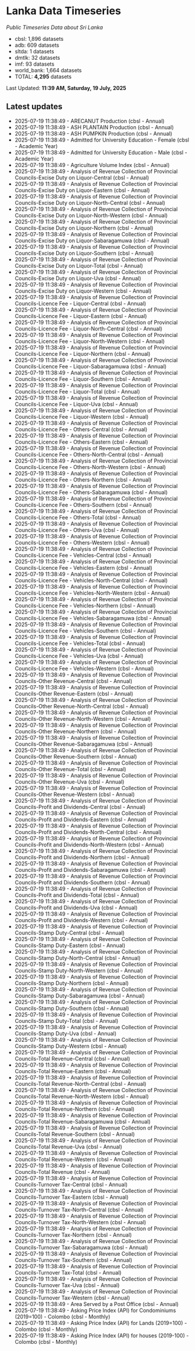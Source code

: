 # Lanka Data Timeseries
*Public Timeseries Data about Sri Lanka*

* cbsl: 1,896 datasets
* adb: 609 datasets
* sltda: 1 datasets
* dmtlk: 32 datasets
* imf: 93 datasets
* world_bank: 1,664 datasets
* TOTAL: **4,295** datasets

Last Updated: **11:39 AM, Saturday, 19 July, 2025**

## Latest updates

* 2025-07-19 11:38:49 - ARECANUT Production (cbsl - Annual)
* 2025-07-19 11:38:49 - ASH PLANTAIN Production (cbsl - Annual)
* 2025-07-19 11:38:49 - ASH PUMPKIN Production (cbsl - Annual)
* 2025-07-19 11:38:49 - Admitted for University Education - Female (cbsl - Academic Year)
* 2025-07-19 11:38:49 - Admitted for University Education - Male (cbsl - Academic Year)
* 2025-07-19 11:38:49 - Agriculture Volume Index (cbsl - Annual)
* 2025-07-19 11:38:49 - Analysis of Revenue Collection of Provincial Councils-Excise Duty on Liquor-Central (cbsl - Annual)
* 2025-07-19 11:38:49 - Analysis of Revenue Collection of Provincial Councils-Excise Duty on Liquor-Eastern (cbsl - Annual)
* 2025-07-19 11:38:49 - Analysis of Revenue Collection of Provincial Councils-Excise Duty on Liquor-North-Central (cbsl - Annual)
* 2025-07-19 11:38:49 - Analysis of Revenue Collection of Provincial Councils-Excise Duty on Liquor-North-Western (cbsl - Annual)
* 2025-07-19 11:38:49 - Analysis of Revenue Collection of Provincial Councils-Excise Duty on Liquor-Northern (cbsl - Annual)
* 2025-07-19 11:38:49 - Analysis of Revenue Collection of Provincial Councils-Excise Duty on Liquor-Sabaragamuwa (cbsl - Annual)
* 2025-07-19 11:38:49 - Analysis of Revenue Collection of Provincial Councils-Excise Duty on Liquor-Southern (cbsl - Annual)
* 2025-07-19 11:38:49 - Analysis of Revenue Collection of Provincial Councils-Excise Duty on Liquor-Total (cbsl - Annual)
* 2025-07-19 11:38:49 - Analysis of Revenue Collection of Provincial Councils-Excise Duty on Liquor-Uva (cbsl - Annual)
* 2025-07-19 11:38:49 - Analysis of Revenue Collection of Provincial Councils-Excise Duty on Liquor-Western (cbsl - Annual)
* 2025-07-19 11:38:49 - Analysis of Revenue Collection of Provincial Councils-Licence Fee - Liquor-Central (cbsl - Annual)
* 2025-07-19 11:38:49 - Analysis of Revenue Collection of Provincial Councils-Licence Fee - Liquor-Eastern (cbsl - Annual)
* 2025-07-19 11:38:49 - Analysis of Revenue Collection of Provincial Councils-Licence Fee - Liquor-North-Central (cbsl - Annual)
* 2025-07-19 11:38:49 - Analysis of Revenue Collection of Provincial Councils-Licence Fee - Liquor-North-Western (cbsl - Annual)
* 2025-07-19 11:38:49 - Analysis of Revenue Collection of Provincial Councils-Licence Fee - Liquor-Northern (cbsl - Annual)
* 2025-07-19 11:38:49 - Analysis of Revenue Collection of Provincial Councils-Licence Fee - Liquor-Sabaragamuwa (cbsl - Annual)
* 2025-07-19 11:38:49 - Analysis of Revenue Collection of Provincial Councils-Licence Fee - Liquor-Southern (cbsl - Annual)
* 2025-07-19 11:38:49 - Analysis of Revenue Collection of Provincial Councils-Licence Fee - Liquor-Total (cbsl - Annual)
* 2025-07-19 11:38:49 - Analysis of Revenue Collection of Provincial Councils-Licence Fee - Liquor-Uva (cbsl - Annual)
* 2025-07-19 11:38:49 - Analysis of Revenue Collection of Provincial Councils-Licence Fee - Liquor-Western (cbsl - Annual)
* 2025-07-19 11:38:49 - Analysis of Revenue Collection of Provincial Councils-Licence Fee - Others-Central (cbsl - Annual)
* 2025-07-19 11:38:49 - Analysis of Revenue Collection of Provincial Councils-Licence Fee - Others-Eastern (cbsl - Annual)
* 2025-07-19 11:38:49 - Analysis of Revenue Collection of Provincial Councils-Licence Fee - Others-North-Central (cbsl - Annual)
* 2025-07-19 11:38:49 - Analysis of Revenue Collection of Provincial Councils-Licence Fee - Others-North-Western (cbsl - Annual)
* 2025-07-19 11:38:49 - Analysis of Revenue Collection of Provincial Councils-Licence Fee - Others-Northern (cbsl - Annual)
* 2025-07-19 11:38:49 - Analysis of Revenue Collection of Provincial Councils-Licence Fee - Others-Sabaragamuwa (cbsl - Annual)
* 2025-07-19 11:38:49 - Analysis of Revenue Collection of Provincial Councils-Licence Fee - Others-Southern (cbsl - Annual)
* 2025-07-19 11:38:49 - Analysis of Revenue Collection of Provincial Councils-Licence Fee - Others-Total (cbsl - Annual)
* 2025-07-19 11:38:49 - Analysis of Revenue Collection of Provincial Councils-Licence Fee - Others-Uva (cbsl - Annual)
* 2025-07-19 11:38:49 - Analysis of Revenue Collection of Provincial Councils-Licence Fee - Others-Western (cbsl - Annual)
* 2025-07-19 11:38:49 - Analysis of Revenue Collection of Provincial Councils-Licence Fee - Vehicles-Central (cbsl - Annual)
* 2025-07-19 11:38:49 - Analysis of Revenue Collection of Provincial Councils-Licence Fee - Vehicles-Eastern (cbsl - Annual)
* 2025-07-19 11:38:49 - Analysis of Revenue Collection of Provincial Councils-Licence Fee - Vehicles-North-Central (cbsl - Annual)
* 2025-07-19 11:38:49 - Analysis of Revenue Collection of Provincial Councils-Licence Fee - Vehicles-North-Western (cbsl - Annual)
* 2025-07-19 11:38:49 - Analysis of Revenue Collection of Provincial Councils-Licence Fee - Vehicles-Northern (cbsl - Annual)
* 2025-07-19 11:38:49 - Analysis of Revenue Collection of Provincial Councils-Licence Fee - Vehicles-Sabaragamuwa (cbsl - Annual)
* 2025-07-19 11:38:49 - Analysis of Revenue Collection of Provincial Councils-Licence Fee - Vehicles-Southern (cbsl - Annual)
* 2025-07-19 11:38:49 - Analysis of Revenue Collection of Provincial Councils-Licence Fee - Vehicles-Total (cbsl - Annual)
* 2025-07-19 11:38:49 - Analysis of Revenue Collection of Provincial Councils-Licence Fee - Vehicles-Uva (cbsl - Annual)
* 2025-07-19 11:38:49 - Analysis of Revenue Collection of Provincial Councils-Licence Fee - Vehicles-Western (cbsl - Annual)
* 2025-07-19 11:38:49 - Analysis of Revenue Collection of Provincial Councils-Other Revenue-Central (cbsl - Annual)
* 2025-07-19 11:38:49 - Analysis of Revenue Collection of Provincial Councils-Other Revenue-Eastern (cbsl - Annual)
* 2025-07-19 11:38:49 - Analysis of Revenue Collection of Provincial Councils-Other Revenue-North-Central (cbsl - Annual)
* 2025-07-19 11:38:49 - Analysis of Revenue Collection of Provincial Councils-Other Revenue-North-Western (cbsl - Annual)
* 2025-07-19 11:38:49 - Analysis of Revenue Collection of Provincial Councils-Other Revenue-Northern (cbsl - Annual)
* 2025-07-19 11:38:49 - Analysis of Revenue Collection of Provincial Councils-Other Revenue-Sabaragamuwa (cbsl - Annual)
* 2025-07-19 11:38:49 - Analysis of Revenue Collection of Provincial Councils-Other Revenue-Southern (cbsl - Annual)
* 2025-07-19 11:38:49 - Analysis of Revenue Collection of Provincial Councils-Other Revenue-Total (cbsl - Annual)
* 2025-07-19 11:38:49 - Analysis of Revenue Collection of Provincial Councils-Other Revenue-Uva (cbsl - Annual)
* 2025-07-19 11:38:49 - Analysis of Revenue Collection of Provincial Councils-Other Revenue-Western (cbsl - Annual)
* 2025-07-19 11:38:49 - Analysis of Revenue Collection of Provincial Councils-Profit and Dividends-Central (cbsl - Annual)
* 2025-07-19 11:38:49 - Analysis of Revenue Collection of Provincial Councils-Profit and Dividends-Eastern (cbsl - Annual)
* 2025-07-19 11:38:49 - Analysis of Revenue Collection of Provincial Councils-Profit and Dividends-North-Central (cbsl - Annual)
* 2025-07-19 11:38:49 - Analysis of Revenue Collection of Provincial Councils-Profit and Dividends-North-Western (cbsl - Annual)
* 2025-07-19 11:38:49 - Analysis of Revenue Collection of Provincial Councils-Profit and Dividends-Northern (cbsl - Annual)
* 2025-07-19 11:38:49 - Analysis of Revenue Collection of Provincial Councils-Profit and Dividends-Sabaragamuwa (cbsl - Annual)
* 2025-07-19 11:38:49 - Analysis of Revenue Collection of Provincial Councils-Profit and Dividends-Southern (cbsl - Annual)
* 2025-07-19 11:38:49 - Analysis of Revenue Collection of Provincial Councils-Profit and Dividends-Total (cbsl - Annual)
* 2025-07-19 11:38:49 - Analysis of Revenue Collection of Provincial Councils-Profit and Dividends-Uva (cbsl - Annual)
* 2025-07-19 11:38:49 - Analysis of Revenue Collection of Provincial Councils-Profit and Dividends-Western (cbsl - Annual)
* 2025-07-19 11:38:49 - Analysis of Revenue Collection of Provincial Councils-Stamp Duty-Central (cbsl - Annual)
* 2025-07-19 11:38:49 - Analysis of Revenue Collection of Provincial Councils-Stamp Duty-Eastern (cbsl - Annual)
* 2025-07-19 11:38:49 - Analysis of Revenue Collection of Provincial Councils-Stamp Duty-North-Central (cbsl - Annual)
* 2025-07-19 11:38:49 - Analysis of Revenue Collection of Provincial Councils-Stamp Duty-North-Western (cbsl - Annual)
* 2025-07-19 11:38:49 - Analysis of Revenue Collection of Provincial Councils-Stamp Duty-Northern (cbsl - Annual)
* 2025-07-19 11:38:49 - Analysis of Revenue Collection of Provincial Councils-Stamp Duty-Sabaragamuwa (cbsl - Annual)
* 2025-07-19 11:38:49 - Analysis of Revenue Collection of Provincial Councils-Stamp Duty-Southern (cbsl - Annual)
* 2025-07-19 11:38:49 - Analysis of Revenue Collection of Provincial Councils-Stamp Duty-Total (cbsl - Annual)
* 2025-07-19 11:38:49 - Analysis of Revenue Collection of Provincial Councils-Stamp Duty-Uva (cbsl - Annual)
* 2025-07-19 11:38:49 - Analysis of Revenue Collection of Provincial Councils-Stamp Duty-Western (cbsl - Annual)
* 2025-07-19 11:38:49 - Analysis of Revenue Collection of Provincial Councils-Total Revenue-Central (cbsl - Annual)
* 2025-07-19 11:38:49 - Analysis of Revenue Collection of Provincial Councils-Total Revenue-Eastern (cbsl - Annual)
* 2025-07-19 11:38:49 - Analysis of Revenue Collection of Provincial Councils-Total Revenue-North-Central (cbsl - Annual)
* 2025-07-19 11:38:49 - Analysis of Revenue Collection of Provincial Councils-Total Revenue-North-Western (cbsl - Annual)
* 2025-07-19 11:38:49 - Analysis of Revenue Collection of Provincial Councils-Total Revenue-Northern (cbsl - Annual)
* 2025-07-19 11:38:49 - Analysis of Revenue Collection of Provincial Councils-Total Revenue-Sabaragamuwa (cbsl - Annual)
* 2025-07-19 11:38:49 - Analysis of Revenue Collection of Provincial Councils-Total Revenue-Southern (cbsl - Annual)
* 2025-07-19 11:38:49 - Analysis of Revenue Collection of Provincial Councils-Total Revenue-Uva (cbsl - Annual)
* 2025-07-19 11:38:49 - Analysis of Revenue Collection of Provincial Councils-Total Revenue-Western (cbsl - Annual)
* 2025-07-19 11:38:49 - Analysis of Revenue Collection of Provincial Councils-Total Revenue (cbsl - Annual)
* 2025-07-19 11:38:49 - Analysis of Revenue Collection of Provincial Councils-Turnover Tax-Central (cbsl - Annual)
* 2025-07-19 11:38:49 - Analysis of Revenue Collection of Provincial Councils-Turnover Tax-Eastern (cbsl - Annual)
* 2025-07-19 11:38:49 - Analysis of Revenue Collection of Provincial Councils-Turnover Tax-North-Central (cbsl - Annual)
* 2025-07-19 11:38:49 - Analysis of Revenue Collection of Provincial Councils-Turnover Tax-North-Western (cbsl - Annual)
* 2025-07-19 11:38:49 - Analysis of Revenue Collection of Provincial Councils-Turnover Tax-Northern (cbsl - Annual)
* 2025-07-19 11:38:49 - Analysis of Revenue Collection of Provincial Councils-Turnover Tax-Sabaragamuwa (cbsl - Annual)
* 2025-07-19 11:38:49 - Analysis of Revenue Collection of Provincial Councils-Turnover Tax-Southern (cbsl - Annual)
* 2025-07-19 11:38:49 - Analysis of Revenue Collection of Provincial Councils-Turnover Tax-Total (cbsl - Annual)
* 2025-07-19 11:38:49 - Analysis of Revenue Collection of Provincial Councils-Turnover Tax-Uva (cbsl - Annual)
* 2025-07-19 11:38:49 - Analysis of Revenue Collection of Provincial Councils-Turnover Tax-Western (cbsl - Annual)
* 2025-07-19 11:38:49 - Area Served by a Post Office (cbsl - Annual)
* 2025-07-19 11:38:49 - Asking Price Index (API) for Condominiums (2019=100) - Colombo (cbsl - Monthly)
* 2025-07-19 11:38:49 - Asking Price Index (API) for Lands (2019=100) - Colombo (cbsl - Monthly)
* 2025-07-19 11:38:49 - Asking Price Index (API) for houses (2019-100) - Colombo (cbsl - Monthly)